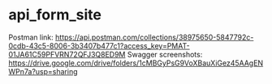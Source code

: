 # api_form_site
Postman link: https://api.postman.com/collections/38975650-5847792c-0cdb-43c5-8006-3b3407b477c1?access_key=PMAT-01JA61C59PFVRN72QFJ3Q8ED9M
Swagger screenshots: https://drive.google.com/drive/folders/1cMBGyPsG9VoXBauXiGez45AAgENWPn7a?usp=sharing
